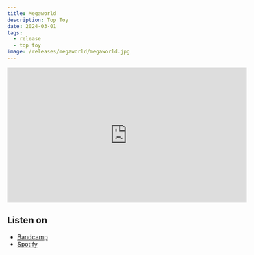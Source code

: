 ```yaml
---
title: Megaworld
description: Top Toy
date: 2024-03-01
tags:
  - release
  - top toy
image: /releases/megaworld/megaworld.jpg
---
```


<iframe width="560" height="315" src="https://www.youtube.com/embed/EY1i4-8pU3U?si=Gqz6RkSLf0RjO25V" title="YouTube video player" frameborder="0" allow="accelerometer; autoplay; clipboard-write; encrypted-media; gyroscope; picture-in-picture; web-share" referrerpolicy="strict-origin-when-cross-origin" allowfullscreen></iframe>

## Listen on

- [Bandcamp](https://toptoy.bandcamp.com/megaworld)
- [Spotify](https://open.spotify.com/track/4tDHESishglcP5t0W8nm4B)
